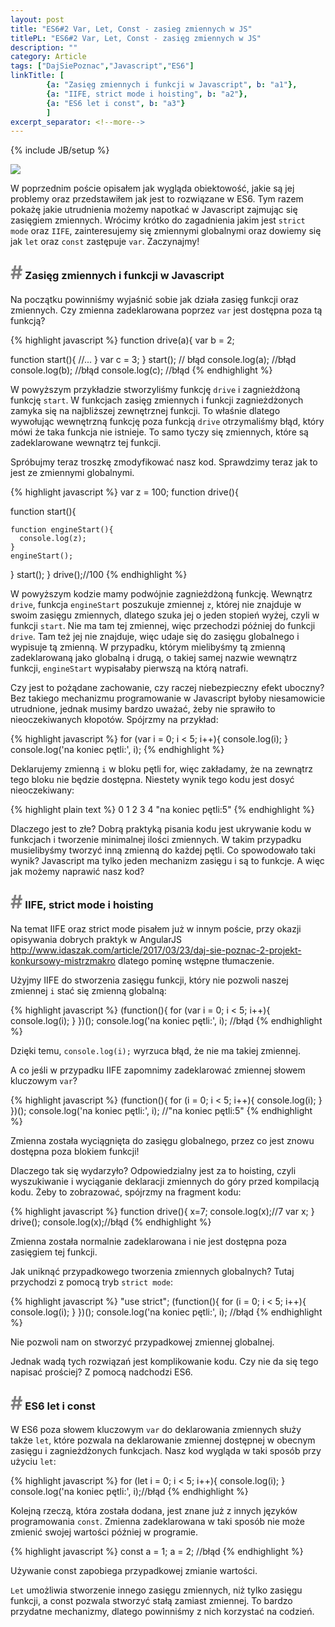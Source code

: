 ```yaml
---
layout: post
title: "ES6#2 Var, Let, Const - zasieg zmiennych w JS"
titlePL: "ES6#2 Var, Let, Const - zasięg zmiennych w JS"
description: ""
category: Article
tags: ["DajSiePoznac","Javascript","ES6"]
linkTitle: [ 
		{a: "Zasięg zmiennych i funkcji w Javascript", b: "a1"},
		{a: "IIFE, strict mode i hoisting", b: "a2"},
		{a: "ES6 let i const", b: "a3"}
		]
excerpt_separator: <!--more-->
---
```

{% include JB/setup %}

<img src="{{ site.baseurl }}/assets/img/js.png" >


<p>W poprzednim poście opisałem jak wygląda obiektowość, jakie są jej problemy oraz przedstawiłem jak jest to rozwiązane w ES6. Tym razem pokażę jakie utrudnienia możemy napotkać w Javascript zajmując się zasięgiem zmiennych. Wrócimy krótko do zagadnienia jakim jest <code>strict mode</code> oraz <code>IIFE</code>, zainteresujemy się zmiennymi globalnymi oraz dowiemy się jak <code>let</code> oraz <code>const</code> zastępuje <code>var</code>. Zaczynajmy!</p> <!--more-->

<h3 id="a1"><span style="color:gray; font-size: 30px;">#</span> Zasięg zmiennych i funkcji w Javascript</h3>
<p>Na początku powinniśmy wyjaśnić sobie jak działa zasięg funkcji oraz zmiennych. Czy zmienna zadeklarowana poprzez <code>var</code> jest dostępna poza tą funkcją?</p>
{% highlight javascript %} 
function drive(a){
  var b = 2;
  
  function start(){
    //...
  }
  var c = 3;
}
start(); // błąd
console.log(a); //błąd
console.log(b); //błąd
console.log(c); //błąd
{% endhighlight %}
<p>W powyższym przykładzie stworzyliśmy funkcję <code>drive</code> i zagnieżdżoną funkcję <code>start</code>. W funkcjach zasięg zmiennych i funkcji zagnieżdżonych zamyka się na najbliższej zewnętrznej funkcji. To właśnie dlatego wywołując wewnętrzną funkcję poza funkcją <code>drive</code> otrzymaliśmy błąd, który mówi że taka funkcja nie istnieje. To samo tyczy się zmiennych, które są zadeklarowane wewnątrz tej funkcji.</p>
<p>Spróbujmy teraz troszkę zmodyfikować nasz kod. Sprawdzimy teraz jak to jest ze zmiennymi globalnymi.</p>
{% highlight javascript %} 
var z = 100;
function drive(){
  
  function start(){
    
    function engineStart(){
      console.log(z);
    }
    engineStart();
  }
  start();
}
drive();//100
{% endhighlight %}
<p>W powyższym kodzie mamy podwójnie zagnieżdżoną funkcję. Wewnątrz <code>drive</code>, funkcja <code>engineStart</code> poszukuje zmiennej <code>z</code>, której nie znajduje w swoim zasięgu zmiennych, dlatego szuka jej o jeden stopień wyżej, czyli w funkcji <code>start</code>. Nie ma tam tej zmiennej, więc przechodzi później do funkcji <code>drive</code>. Tam też jej nie znajduje, więc udaje się do zasięgu globalnego i wypisuje tą zmienną. W przypadku, którym mielibyśmy tą zmienną zadeklarowaną jako globalną i drugą, o takiej samej nazwie wewnątrz funkcji, <code>engineStart</code> wypisałaby pierwszą na którą natrafi.</p>
<p>Czy jest to pożądane zachowanie, czy raczej niebezpieczny efekt uboczny? Bez takiego mechanizmu programowanie w Javascript byłoby niesamowicie utrudnione, jednak musimy bardzo uważać, żeby nie sprawiło to nieoczekiwanych kłopotów. Spójrzmy na przykład:</p>
{% highlight javascript %} 
for (var i = 0; i < 5; i++){
    console.log(i);
}
console.log('na koniec pętli:', i);
{% endhighlight %}
<p>Deklarujemy zmienną <code>i</code> w bloku pętli for, więc zakładamy, że na zewnątrz tego bloku nie będzie dostępna. Niestety wynik tego kodu jest dosyć nieoczekiwany:</p>
{% highlight plain text %} 
0
1
2
3
4
"na koniec pętli:5"
{% endhighlight %}
<p>Dlaczego jest to złe? Dobrą praktyką pisania kodu jest ukrywanie kodu w funkcjach i tworzenie minimalnej ilości zmiennych. W takim przypadku musielibyśmy tworzyć inną zmienną do każdej pętli. Co spowodowało taki wynik? Javascript ma tylko jeden mechanizm zasięgu i są to funkcje. A więc jak możemy naprawić nasz kod?</p>
<h3 id="a2"><span style="color:gray; font-size: 30px;">#</span> IIFE, strict mode i hoisting</h3>
<p>Na temat IIFE oraz strict mode pisałem już w innym poście, przy okazji opisywania dobrych praktyk w AngularJS<br> <a href="http://www.idaszak.com/article/2017/03/23/daj-sie-poznac-2-projekt-konkursowy-mistrzmakro">http://www.idaszak.com/article/2017/03/23/daj-sie-poznac-2-projekt-konkursowy-mistrzmakro</a> dlatego pominę wstępne tłumaczenie.</p>
<p>Użyjmy IIFE do stworzenia zasięgu funkcji, który nie pozwoli naszej zmiennej <code>i</code> stać się zmienną globalną:</p>
{% highlight javascript %} 
(function(){
  for (var i = 0; i < 5; i++){
      console.log(i);
  }
})();
console.log('na koniec pętli:', i); //błąd
{% endhighlight %}
<p>Dzięki temu, <code>console.log(i);</code> wyrzuca błąd, że nie ma takiej zmiennej.</p>
<p>A co jeśli w przypadku IIFE zapomnimy zadeklarować zmiennej słowem kluczowym <code>var</code>?</p>
{% highlight javascript %} 
(function(){
  for (i = 0; i < 5; i++){
      console.log(i);
  }
})();
console.log('na koniec pętli:', i); //"na koniec pętli:5"
{% endhighlight %}
<p>Zmienna została wyciągnięta do zasięgu globalnego, przez co jest znowu dostępna poza blokiem funkcji!</p>
<p>Dlaczego tak się wydarzyło? Odpowiedzialny jest za to hoisting, czyli wyszukiwanie i wyciąganie deklaracji zmiennych do góry przed kompilacją kodu. Żeby to zobrazować, spójrzmy na fragment kodu:</p>
{% highlight javascript %} 
function drive(){
  x=7;
  console.log(x);//7
  var x;
}
drive();
console.log(x);//błąd
{% endhighlight %}
<p>Zmienna została normalnie zadeklarowana i nie jest dostępna poza zasięgiem tej funkcji.</p>
<p>Jak uniknąć przypadkowego tworzenia zmiennych globalnych? Tutaj przychodzi z pomocą tryb <code>strict mode</code>:</p>
{% highlight javascript %} 
"use strict";
(function(){
  for (i = 0; i < 5; i++){
      console.log(i);
  }
})();
console.log('na koniec pętli:', i); //błąd
{% endhighlight %}
<p>Nie pozwoli nam on stworzyć przypadkowej zmiennej globalnej.</p>
<p>Jednak wadą tych rozwiązań jest komplikowanie kodu. Czy nie da się tego napisać prościej? Z pomocą nadchodzi ES6.</p>
<h3 id="a3"><span style="color:gray; font-size: 30px;">#</span> ES6 let i const</h3>
<p>W ES6 poza słowem kluczowym <code>var</code> do deklarowania zmiennych służy także <code>let</code>, które pozwala na deklarowanie zmiennej dostępnej w obecnym zasięgu i zagnieżdżonych funkcjach. Nasz kod wygląda w taki sposób przy użyciu <code>let</code>:</p>
{% highlight javascript %} 
for (let i = 0; i < 5; i++){
    console.log(i);
}
console.log('na koniec pętli:', i);//błąd
{% endhighlight %}
<p>Kolejną rzeczą, która została dodana, jest znane już z innych języków programowania <code>const</code>. Zmienna zadeklarowana w taki sposób nie może zmienić swojej wartości później w programie.</p>
{% highlight javascript %} 
const a = 1;
a = 2; //błąd
{% endhighlight %}
<p>Używanie const zapobiega przypadkowej zmianie wartości.</p>
<p><code>Let</code> umożliwia stworzenie innego zasięgu zmiennych, niż tylko zasięgu funkcji, a const pozwala stworzyć stałą zamiast zmiennej. To bardzo przydatne mechanizmy, dlatego powinniśmy z nich korzystać na codzień.</p>